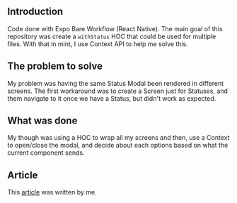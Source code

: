 ## Introduction
Code done with Expo Bare Workflow (React Native). The main goal of this repository was create a `withStatus` HOC that could be used for multiple files. With that in mint, I use Context API to help me solve this.

## The problem to solve
My problem was having the same Status Modal been rendered in different screens. The first workaround was to create a Screen just for Statuses, and them navigate to it once we have a Status, but didn't work as expected.

## What was done
My though was using a HOC to wrap all my screens and then, use a Context to open/close the modal, and decide about each options based on what the current component sends.

## Article
This [article](https://www.brunofrigeri.com/blog/global-status-modal-hoc-en) was written by me.
